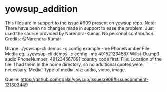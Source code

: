 # yowsup_addition
This files are in support to the issue #909 present on yowsup repo.
Note: There have been no changes made in support to ease the problem. Just used the source provided by Narendra-Kumar.
No personal contribution.
Credits: @Narendra-Kumar

Usage: ./yowsup-cli demos -c config.example -me PhoneNumber File Media
eg. ./yowsup-cli demos -c config -me 491521234567 Willst-Du.mp3 audio
PhoneNumber: 491234567891 country code first.
File: Location of the file. I had them in the home directory, so no additional quotes were necessary.
Media: Type of media. viz: audio, video, image.


Quelle: https://github.com/tgalal/yowsup/issues/909#issuecomment-131303449
